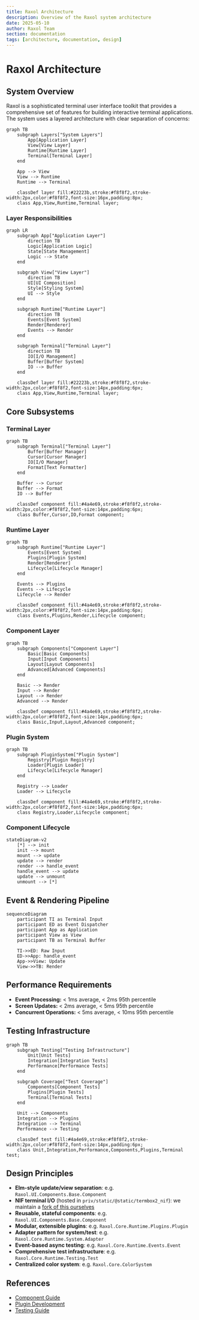 ```yaml
---
title: Raxol Architecture
description: Overview of the Raxol system architecture
date: 2025-05-10
author: Raxol Team
section: documentation
tags: [architecture, documentation, design]
---
```


# Raxol Architecture

## System Overview

Raxol is a sophisticated terminal user interface toolkit that provides a comprehensive set of features for building interactive terminal applications. The system uses a layered architecture with clear separation of concerns:

```mermaid
graph TB
    subgraph Layers["System Layers"]
        App[Application Layer]
        View[View Layer]
        Runtime[Runtime Layer]
        Terminal[Terminal Layer]
    end

    App --> View
    View --> Runtime
    Runtime --> Terminal

    classDef layer fill:#22223b,stroke:#f8f8f2,stroke-width:2px,color:#f8f8f2,font-size:16px,padding:8px;
    class App,View,Runtime,Terminal layer;
```

### Layer Responsibilities

```mermaid
graph LR
    subgraph App["Application Layer"]
        direction TB
        Logic[Application Logic]
        State[State Management]
        Logic --> State
    end

    subgraph View["View Layer"]
        direction TB
        UI[UI Composition]
        Style[Styling System]
        UI --> Style
    end

    subgraph Runtime["Runtime Layer"]
        direction TB
        Events[Event System]
        Render[Renderer]
        Events --> Render
    end

    subgraph Terminal["Terminal Layer"]
        direction TB
        IO[I/O Management]
        Buffer[Buffer System]
        IO --> Buffer
    end

    classDef layer fill:#22223b,stroke:#f8f8f2,stroke-width:2px,color:#f8f8f2,font-size:14px,padding:6px;
    class App,View,Runtime,Terminal layer;
```

## Core Subsystems

### Terminal Layer

```mermaid
graph TB
    subgraph Terminal["Terminal Layer"]
        Buffer[Buffer Manager]
        Cursor[Cursor Manager]
        IO[I/O Manager]
        Format[Text Formatter]
    end

    Buffer --> Cursor
    Buffer --> Format
    IO --> Buffer

    classDef component fill:#4a4e69,stroke:#f8f8f2,stroke-width:2px,color:#f8f8f2,font-size:14px,padding:6px;
    class Buffer,Cursor,IO,Format component;
```

### Runtime Layer

```mermaid
graph TB
    subgraph Runtime["Runtime Layer"]
        Events[Event System]
        Plugins[Plugin System]
        Render[Renderer]
        Lifecycle[Lifecycle Manager]
    end

    Events --> Plugins
    Events --> Lifecycle
    Lifecycle --> Render

    classDef component fill:#4a4e69,stroke:#f8f8f2,stroke-width:2px,color:#f8f8f2,font-size:14px,padding:6px;
    class Events,Plugins,Render,Lifecycle component;
```

### Component Layer

```mermaid
graph TB
    subgraph Components["Component Layer"]
        Basic[Basic Components]
        Input[Input Components]
        Layout[Layout Components]
        Advanced[Advanced Components]
    end

    Basic --> Render
    Input --> Render
    Layout --> Render
    Advanced --> Render

    classDef component fill:#4a4e69,stroke:#f8f8f2,stroke-width:2px,color:#f8f8f2,font-size:14px,padding:6px;
    class Basic,Input,Layout,Advanced component;
```

### Plugin System

```mermaid
graph TB
    subgraph PluginSystem["Plugin System"]
        Registry[Plugin Registry]
        Loader[Plugin Loader]
        Lifecycle[Lifecycle Manager]
    end

    Registry --> Loader
    Loader --> Lifecycle

    classDef component fill:#4a4e69,stroke:#f8f8f2,stroke-width:2px,color:#f8f8f2,font-size:14px,padding:6px;
    class Registry,Loader,Lifecycle component;
```

### Component Lifecycle

```mermaid
stateDiagram-v2
    [*] --> init
    init --> mount
    mount --> update
    update --> render
    render --> handle_event
    handle_event --> update
    update --> unmount
    unmount --> [*]
```

## Event & Rendering Pipeline

```mermaid
sequenceDiagram
    participant TI as Terminal Input
    participant ED as Event Dispatcher
    participant App as Application
    participant View as View
    participant TB as Terminal Buffer

    TI->>ED: Raw Input
    ED->>App: handle_event
    App->>View: Update
    View->>TB: Render
```

## Performance Requirements

- **Event Processing:** < 1ms average, < 2ms 95th percentile
- **Screen Updates:** < 2ms average, < 5ms 95th percentile
- **Concurrent Operations:** < 5ms average, < 10ms 95th percentile

## Testing Infrastructure

```mermaid
graph TB
    subgraph Testing["Testing Infrastructure"]
        Unit[Unit Tests]
        Integration[Integration Tests]
        Performance[Performance Tests]
    end

    subgraph Coverage["Test Coverage"]
        Components[Component Tests]
        Plugins[Plugin Tests]
        Terminal[Terminal Tests]
    end

    Unit --> Components
    Integration --> Plugins
    Integration --> Terminal
    Performance --> Testing

    classDef test fill:#4a4e69,stroke:#f8f8f2,stroke-width:2px,color:#f8f8f2,font-size:14px,padding:6px;
    class Unit,Integration,Performance,Components,Plugins,Terminal test;
```

## Design Principles

- **Elm-style update/view separation**: e.g. `Raxol.UI.Components.Base.Component`
- **NIF terminal I/O** (hosted in `priv/static/@static/termbox2_nif`): we maintain a [fork of this ourselves](https://github.com/Hydepwns/termbox2_nif)
- **Reusable, stateful components**: e.g. `Raxol.UI.Components.Base.Component`
- **Modular, extensible plugins**: e.g. `Raxol.Core.Runtime.Plugins.Plugin`
- **Adapter pattern for system/test**: e.g. `Raxol.Core.Runtime.System.Adapter`
- **Event-based async testing**: e.g. `Raxol.Core.Runtime.Events.Event`
- **Comprehensive test infrastructure**: e.g. `Raxol.Core.Runtime.Testing.Test`
- **Centralized color system**: e.g. `Raxol.Core.ColorSystem`

## References

- [Component Guide](../examples/guides/03_components_and_layout/components/README.md)
- [Plugin Development](../examples/guides/04_extending_raxol/plugin_development.md)
- [Testing Guide](../examples/guides/05_development_and_testing/testing.md)
